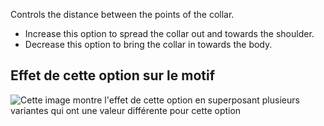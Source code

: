 Controls the distance between the points of the collar.

- Increase this option to spread the collar out and towards the shoulder.
- Decrease this option to bring the collar in towards the body.

## Effet de cette option sur le motif

![Cette image montre l'effet de cette option en superposant plusieurs variantes qui ont une valeur différente pour cette option](carlita_collarspread_sample.svg "Effet de cette option sur le motif")
